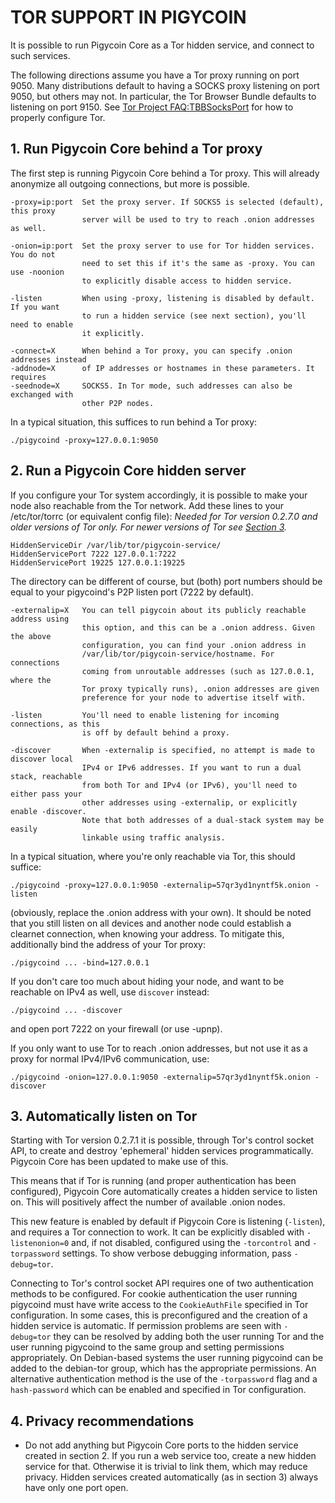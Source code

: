 # TOR SUPPORT IN PIGYCOIN

It is possible to run Pigycoin Core as a Tor hidden service, and connect to such services.

The following directions assume you have a Tor proxy running on port 9050. Many distributions default to having a SOCKS proxy listening on port 9050, but others may not. In particular, the Tor Browser Bundle defaults to listening on port 9150. See [Tor Project FAQ:TBBSocksPort](https://www.torproject.org/docs/faq.html.en#TBBSocksPort) for how to properly
configure Tor.


## 1. Run Pigycoin Core behind a Tor proxy

The first step is running Pigycoin Core behind a Tor proxy. This will already anonymize all
outgoing connections, but more is possible.

	-proxy=ip:port  Set the proxy server. If SOCKS5 is selected (default), this proxy
	                server will be used to try to reach .onion addresses as well.

	-onion=ip:port  Set the proxy server to use for Tor hidden services. You do not
	                need to set this if it's the same as -proxy. You can use -noonion
	                to explicitly disable access to hidden service.

	-listen         When using -proxy, listening is disabled by default. If you want
	                to run a hidden service (see next section), you'll need to enable
	                it explicitly.

	-connect=X      When behind a Tor proxy, you can specify .onion addresses instead
	-addnode=X      of IP addresses or hostnames in these parameters. It requires
	-seednode=X     SOCKS5. In Tor mode, such addresses can also be exchanged with
	                other P2P nodes.

In a typical situation, this suffices to run behind a Tor proxy:

	./pigycoind -proxy=127.0.0.1:9050


## 2. Run a Pigycoin Core hidden server

If you configure your Tor system accordingly, it is possible to make your node also
reachable from the Tor network. Add these lines to your /etc/tor/torrc (or equivalent
config file): *Needed for Tor version 0.2.7.0 and older versions of Tor only. For newer
versions of Tor see [Section 3](#3-automatically-listen-on-tor).*

	HiddenServiceDir /var/lib/tor/pigycoin-service/
	HiddenServicePort 7222 127.0.0.1:7222
	HiddenServicePort 19225 127.0.0.1:19225

The directory can be different of course, but (both) port numbers should be equal to
your pigycoind's P2P listen port (7222 by default).

	-externalip=X   You can tell pigycoin about its publicly reachable address using
	                this option, and this can be a .onion address. Given the above
	                configuration, you can find your .onion address in
	                /var/lib/tor/pigycoin-service/hostname. For connections
	                coming from unroutable addresses (such as 127.0.0.1, where the
	                Tor proxy typically runs), .onion addresses are given
	                preference for your node to advertise itself with.

	-listen         You'll need to enable listening for incoming connections, as this
	                is off by default behind a proxy.

	-discover       When -externalip is specified, no attempt is made to discover local
	                IPv4 or IPv6 addresses. If you want to run a dual stack, reachable
	                from both Tor and IPv4 (or IPv6), you'll need to either pass your
	                other addresses using -externalip, or explicitly enable -discover.
	                Note that both addresses of a dual-stack system may be easily
	                linkable using traffic analysis.

In a typical situation, where you're only reachable via Tor, this should suffice:

	./pigycoind -proxy=127.0.0.1:9050 -externalip=57qr3yd1nyntf5k.onion -listen

(obviously, replace the .onion address with your own). It should be noted that you still
listen on all devices and another node could establish a clearnet connection, when knowing
your address. To mitigate this, additionally bind the address of your Tor proxy:

	./pigycoind ... -bind=127.0.0.1

If you don't care too much about hiding your node, and want to be reachable on IPv4
as well, use `discover` instead:

	./pigycoind ... -discover

and open port 7222 on your firewall (or use -upnp).

If you only want to use Tor to reach .onion addresses, but not use it as a proxy
for normal IPv4/IPv6 communication, use:

	./pigycoind -onion=127.0.0.1:9050 -externalip=57qr3yd1nyntf5k.onion -discover

## 3. Automatically listen on Tor

Starting with Tor version 0.2.7.1 it is possible, through Tor's control socket
API, to create and destroy 'ephemeral' hidden services programmatically.
Pigycoin Core has been updated to make use of this.

This means that if Tor is running (and proper authentication has been configured),
Pigycoin Core automatically creates a hidden service to listen on. This will positively 
affect the number of available .onion nodes.

This new feature is enabled by default if Pigycoin Core is listening (`-listen`), and
requires a Tor connection to work. It can be explicitly disabled with `-listenonion=0`
and, if not disabled, configured using the `-torcontrol` and `-torpassword` settings.
To show verbose debugging information, pass `-debug=tor`.

Connecting to Tor's control socket API requires one of two authentication methods to be
configured. For cookie authentication the user running pigycoind must have write access
to the `CookieAuthFile` specified in Tor configuration. In some cases, this is
preconfigured and the creation of a hidden service is automatic. If permission problems
are seen with `-debug=tor` they can be resolved by adding both the user running Tor and
the user running pigycoind to the same group and setting permissions appropriately. On
Debian-based systems the user running pigycoind can be added to the debian-tor group,
which has the appropriate permissions. An alternative authentication method is the use
of the `-torpassword` flag and a `hash-password` which can be enabled and specified in
Tor configuration.

## 4. Privacy recommendations

- Do not add anything but Pigycoin Core ports to the hidden service created in section 2.
  If you run a web service too, create a new hidden service for that.
  Otherwise it is trivial to link them, which may reduce privacy. Hidden
  services created automatically (as in section 3) always have only one port
  open.
